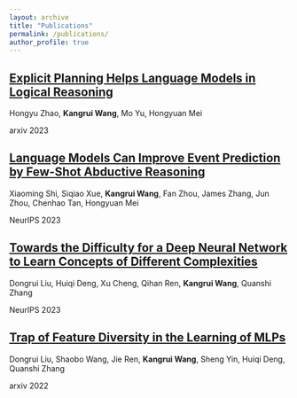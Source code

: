 ```yaml
---
layout: archive
title: "Publications"
permalink: /publications/
author_profile: true
---
```


<!-- {% if author.googlescholar %}
  You can also find my articles on <u><a href="{{author.googlescholar}}">my Google Scholar profile</a>.</u>
{% endif %}

{% include base_path %}

{% for post in site.publications reversed %}
  {% include archive-single.html %}
{% endfor %} -->

## [Explicit Planning Helps Language Models in Logical Reasoning](https://arxiv.org/abs/2303.15714)
Hongyu Zhao,  **Kangrui Wang**,  Mo Yu,  Hongyuan Mei

arxiv 2023

## [Language Models Can Improve Event Prediction by Few-Shot Abductive Reasoning](https://arxiv.org/abs/2305.16646)
Xiaoming Shi,  Siqiao Xue,  **Kangrui Wang**,  Fan Zhou,  James Zhang,  Jun Zhou,  Chenhao Tan,  Hongyuan Mei

NeurIPS 2023

## [Towards the Difficulty for a Deep Neural Network to Learn Concepts of Different Complexities](https://openreview.net/forum?id=mZ3hnyL9bS)
Dongrui Liu, Huiqi Deng, Xu Cheng, Qihan Ren, **Kangrui Wang**, Quanshi Zhang

NeurIPS 2023

## [Trap of Feature Diversity in the Learning of MLPs](https://arxiv.org/abs/2112.00980)
Dongrui Liu,  Shaobo Wang,  Jie Ren,  **Kangrui Wang**,  Sheng Yin,  Huiqi Deng,  Quanshi Zhang

arxiv 2022